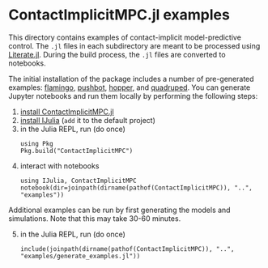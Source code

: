# ContactImplicitMPC.jl examples

This directory contains examples of contact-implicit model-predictive control.
The `.jl` files in each subdirectory are meant to be processed using [Literate.jl](https://github.com/fredrikekre/Literate.jl).
During the build process, the `.jl` files are converted to notebooks. 

The initial installation of the package includes a number of pre-generated examples: [flamingo](examples/flamingo/flat.jl), [pushbot](examples/pushbot/push_recovery.jl), [hopper](examples/hopper/flat.jl), and [quadruped](examples/quadruped/flat.jl). You can generate Jupyter notebooks and run them locally by performing the following steps:

1. [install ContactImplicitMPC.jl](https://github.com/thowell/ContactImplicitMPC.jl)
2. [install IJulia](https://github.com/JuliaLang/IJulia.jl) (`add` it to the default project)
3. in the Julia REPL, run (do once)
   ```
   using Pkg
   Pkg.build("ContactImplicitMPC")
   ```
4. interact with notebooks
   ```
   using IJulia, ContactImplicitMPC
   notebook(dir=joinpath(dirname(pathof(ContactImplicitMPC)), "..", "examples"))
   ```

Additional examples can be run by first generating the models and simulations. Note that this may take 30-60 minutes.

5. in the Julia REPL, run (do once)
   ```
   include(joinpath(dirname(pathof(ContactImplicitMPC)), "..", "examples/generate_examples.jl"))
   ```